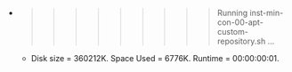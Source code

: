 * >>>>>>>>> Running inst-min-con-00-apt-custom-repository.sh ...
  * Disk size = 360212K. Space Used = 6776K. Runtime = 00:00:00:01.
